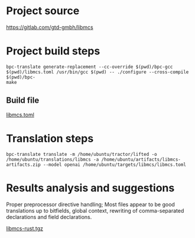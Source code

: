 # Project source

https://gitlab.com/gtd-gmbh/libmcs

# Project build steps

```
bpc-translate generate-replacement --cc-override $(pwd)/bpc-gcc $(pwd)/libmcs.toml /usr/bin/gcc $(pwd) -- ./configure --cross-compile $(pwd)/bpc-
make
```

## Build file

[libmcs.toml](libmcs.toml)

# Translation steps

```
bpc-translate translate -m /home/ubuntu/tractor/lifted -o /home/ubuntu/translations/libmcs -a /home/ubuntu/artifacts/libmcs-artifacts.zip --model openai /home/ubuntu/targets/libmcs/libmcs.toml
```

# Results analysis and suggestions

Proper preprocessor directive handling; Most files appear to be good translations up to bitfields, global context, rewriting of comma-separated declarations and field declarations.

[libmcs-rust.tgz](libmcs-rust.tgz)


